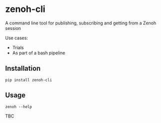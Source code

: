 # zenoh-cli
A command line tool for publishing, subscribing and getting from a Zenoh session

Use cases:
* Trials
* As part of a bash pipeline

## Installation
`pip install zenoh-cli`

## Usage
`zenoh --help`

TBC
